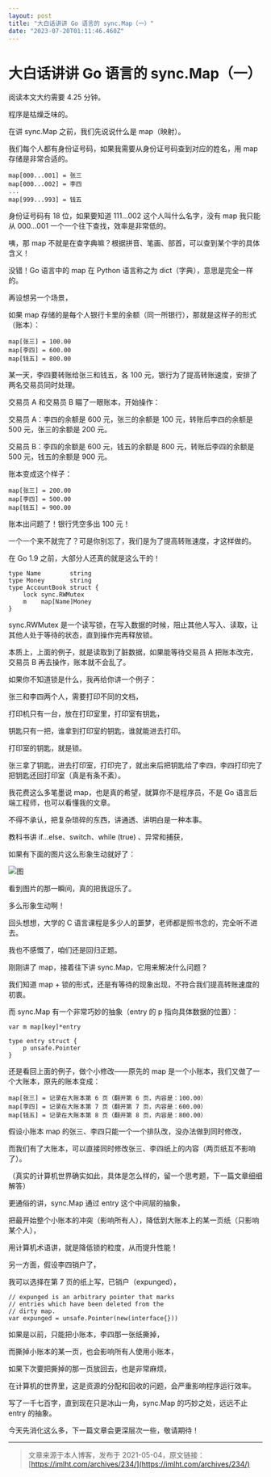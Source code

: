 ```yaml
---
layout: post
title: "大白话讲讲 Go 语言的 sync.Map（一）"
date: "2023-07-20T01:11:46.460Z"
---
```

大白话讲讲 Go 语言的 sync.Map（一）
========================

阅读本文大约需要 4.25 分钟。

程序是枯燥乏味的。

在讲 sync.Map 之前，我们先说说什么是 map（映射）。

我们每个人都有身份证号码，如果我需要从身份证号码查到对应的姓名，用 map 存储是非常合适的。

    map[000...001] = 张三
    map[000...002] = 李四
    ...
    map[999...993] = 钱五
    

身份证号码有 18 位，如果要知道 111...002 这个人叫什么名字，没有 map 我只能从 000...001 一个一个往下查找，效率是非常低的。

咦，那 map 不就是在查字典嘛？根据拼音、笔画、部首，可以查到某个字的具体含义！

没错！Go 语言中的 map 在 Python 语言称之为 dict（字典），意思是完全一样的。

再设想另一个场景，

如果 map 存储的是每个人银行卡里的余额（同一所银行），那就是这样子的形式（账本）：

    map[张三] = 100.00
    map[李四] = 600.00
    map[钱五] = 800.00
    

某一天，李四要转账给张三和钱五，各 100 元，银行为了提高转账速度，安排了两名交易员同时处理。

交易员 A 和交易员 B 瞄了一眼账本，开始操作：

交易员 A：李四的余额是 600 元，张三的余额是 100 元，转账后李四的余额是 500 元，张三的余额是 200 元。

交易员 B：李四的余额是 600 元，钱五的余额是 800 元，转账后李四的余额是 500 元，钱五的余额是 900 元。

账本变成这个样子：

    map[张三] = 200.00
    map[李四] = 500.00
    map[钱五] = 900.00
    

账本出问题了！银行凭空多出 100 元！

一个一个来不就完了？可是你别忘了，我们是为了提高转账速度，才这样做的。

在 Go 1.9 之前，大部分人还真的就是这么干的！

    type Name        string
    type Money       string
    type AccountBook struct {
        lock sync.RWMutex
        m    map[Name]Money
    }
    

sync.RWMutex 是一个读写锁，在写入数据的时候，阻止其他人写入、读取，让其他人处于等待的状态，直到操作完再释放锁。

本质上，上面的例子，就是读取到了脏数据，如果能等待交易员 A 把账本改完，交易员 B 再去操作，账本就不会乱了。

如果你不知道锁是什么，我再给你讲一个例子：

张三和李四两个人，需要打印不同的文档，

打印机只有一台，放在打印室里，打印室有钥匙，

钥匙只有一把，谁拿到打印室的钥匙，谁就能进去打印。

打印室的钥匙，就是锁。

张三拿了钥匙，进去打印室，打印完了，就出来后把钥匙给了李四，李四打印完了把钥匙还回打印室（真是有条不紊）。

我花费这么多笔墨说 map，也是真的希望，就算你不是程序员，不是 Go 语言后端工程师，也可以看懂我的文章。

不得不承认，把复杂琐碎的东西，讲通透、讲明白是一种本事。

教科书讲 if...else、switch、while (true) 、异常和捕获，

如果有下面的图片这么形象生动就好了：

![图](https://p3-juejin.byteimg.com/tos-cn-i-k3u1fbpfcp/046f91dda6c34ac7bf30ae8a31e44eca~tplv-k3u1fbpfcp-zoom-1.image)

看到图片的那一瞬间，真的把我逗乐了。

多么形象生动啊！

回头想想，大学的 C 语言课程是多少人的噩梦，老师都是照书念的，完全听不进去。

我也不感慨了，咱们还是回归正题。

刚刚讲了 map，接着往下讲 sync.Map，它用来解决什么问题？

我们知道 map + 锁的形式，还是有等待的现象出现，不符合我们提高转账速度的初衷。

而 sync.Map 有一个非常巧妙的抽象（entry 的 p 指向具体数据的位置）：

    var m map[key]*entry
    
    type entry struct {
        p unsafe.Pointer
    }
    

还是看回上面的例子，做个小修改——原先的 map 是一个小账本，我们又做了一个大账本，原先的账本变成：

    map[张三] = 记录在大账本第 6 页（翻开第 6 页，内容是：100.00）
    map[李四] = 记录在大账本第 7 页（翻开第 7 页，内容是：600.00）
    map[钱五] = 记录在大账本第 8 页（翻开第 8 页，内容是：800.00）
    

假设小账本 map 的张三、李四只能一个一个排队改，没办法做到同时修改，

而我们有了大账本，可以直接同时修改张三、李四纸上的内容（两页纸互不影响了）。

（真实的计算机世界确实如此，具体是怎么样的，留一个思考题，下一篇文章细细解答）

更通俗的讲，sync.Map 通过 entry 这个中间层的抽象，

把最开始整个小账本的冲突（影响所有人），降低到大账本上的某一页纸（只影响某个人），

用计算机术语讲，就是降低锁的粒度，从而提升性能！

另一方面，假设李四销户了，

我可以选择在第 7 页的纸上写，已销户（expunged），

    // expunged is an arbitrary pointer that marks
    // entries which have been deleted from the 
    // dirty map.
    var expunged = unsafe.Pointer(new(interface{}))
    

如果是以前，只能把小账本，李四那一张纸撕掉，

而撕掉小账本的某一页，也会影响所有人使用小账本，

如果下次要把撕掉的那一页放回去，也是非常麻烦，

在计算机的世界里，这是资源的分配和回收的问题，会严重影响程序运行效率。

写了一千七百字，直到现在只是冰山一角，sync.Map 的巧妙之处，远远不止 entry 的抽象。

今天先消化这么多，下一篇文章会更深层次一些，敬请期待！

* * *

> 文章来源于本人博客，发布于 2021-05-04，原文链接：[https://imlht.com/archives/234/](https://imlht.com/archives/234/)